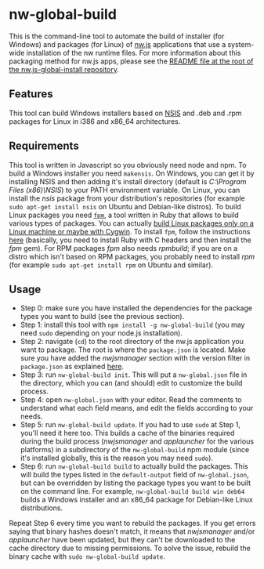 # nw-global-build
This is the command-line tool to automate the build of installer (for Windows) and packages (for Linux) of [nw.js](http://nwjs.io) applications that use a system-wide installation of the nw runtime files. For more information about this packaging method for nw.js apps, please see the [README file at the root of the nw.js-global-install repository](https://github.com/gianluca-nitti/nw.js-global-install/blob/master/README.md).

## Features
This tool can build Windows installers based on [NSIS](http://nsis.sourceforge.net) and .deb and .rpm packages for Linux in i386 and x86_64 architectures.

## Requirements
This tool is written in Javascript so you obviously need node and npm.
To build a Windows installer you need `makensis`. On Windows, you can get it by installing NSIS and then adding it's install directory (default is *C:\Program Files (x86)\NSIS*) to your PATH environment variable. On Linux, you can install the *nsis* package from your distribution's repositories (for example `sudo apt-get install nsis` on Ubuntu and Debian-like distros).
To build Linux packages you need [`fpm`](https://github.com/jordansissel/fpm), a tool written in Ruby that allows to build various types of packages. You can actually [build Linux packages only on a Linux machine or maybe with Cygwin](https://github.com/jordansissel/fpm/issues/505). To install `fpm`, follow the instructions [here](https://github.com/jordansissel/fpm/blob/master/README.md#system-packages) (basically, you need to install Ruby with C headers and then install the *fpm* gem). For RPM packages *fpm* also needs *rpmbuild*; if you are on a distro which isn't based on RPM packages, you probably need to install *rpm* (for example `sudo apt-get install rpm` on Ubuntu and similar).

## Usage
* Step 0: make sure you have installed the dependencies for the package types you want to build (see the previous section).
* Step 1: install this tool with `npm install -g nw-global-build` (you may need `sudo` depending on your node.js installation).
* Step 2: navigate (`cd`) to the root directory of the nw.js application you want to package. The root is where the `package.json` is located. Make sure you have added the *nwjsmanager* section with the version filter in `package.json` as explained [here](https://github.com/gianluca-nitti/nw.js-global-install/blob/master/README.md#specifying-a-nwjs-version-filter).
* Step 3: run `nw-global-build init`. This will put a `nw-global.json` file in the directory, which you can (and should) edit to customize the build process.
* Step 4: open `nw-global.json` with your editor. Read the comments to understand what each field means, and edit the fields according to your needs.
* Step 5: run `nw-global-build update`. If you had to use `sudo` at Step 1, you'll need it here too. This builds a cache of the binaries required during the build process (*nwjsmanager* and *applauncher* for the various platforms) in a subdirectory of the `nw-global-build` npm module (since it's installed globally, this is the reason you may need ```sudo```).
* Step 6: run `nw-global-build build` to actually build the packages. This will build the types listed in the ```default-output``` field of `nw-global.json`, but can be overridden by listing the package types you want to be built on the command line. For example, `nw-global-build build win deb64` builds a Windows installer and an x86_64 package for Debian-like Linux distributions.

Repeat Step 6 every time you want to rebuild the packages. If you get errors saying that binary hashes doesn't match, it means that *nwjsmanager* and/or *applauncher* have been updated, but they can't be downloaded to the cache directory due to missing permissions. To solve the issue, rebuild the binary cache with `sudo nw-global-build update`.
